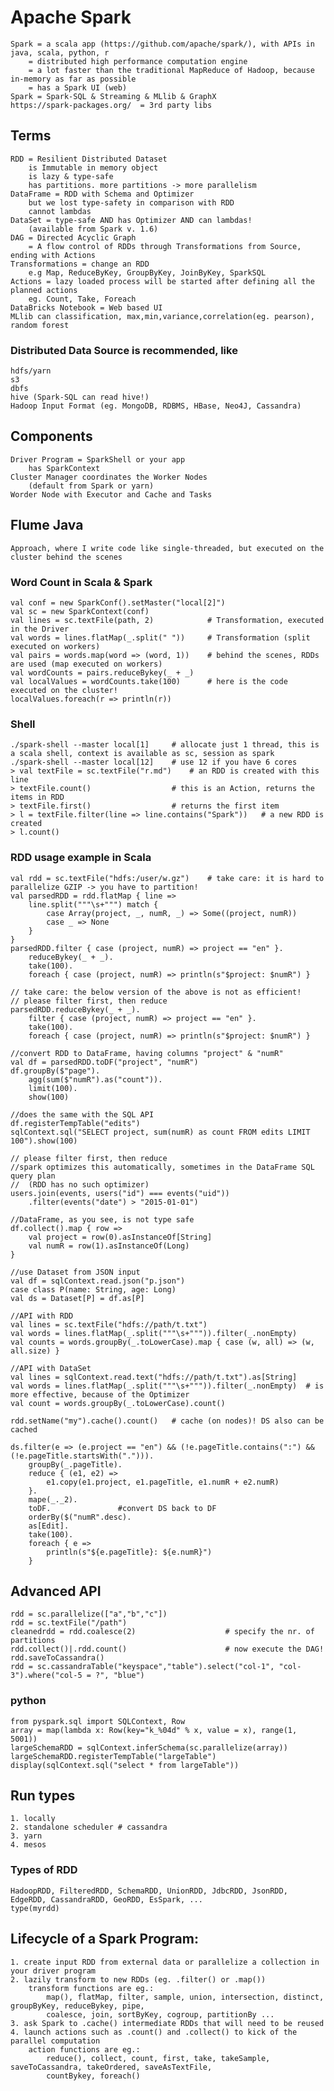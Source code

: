 # Apache Spark
	Spark = a scala app (https://github.com/apache/spark/), with APIs in java, scala, python, r
		= distributed high performance computation engine
		= a lot faster than the traditional MapReduce of Hadoop, because in-memory as far as possible
		= has a Spark UI (web)
	Spark = Spark-SQL & Streaming & MLlib & GraphX
	https://spark-packages.org/	 = 3rd party libs
## Terms
	RDD = Resilient Distributed Dataset
		is Immutable in memory object
		is lazy & type-safe
		has partitions. more partitions -> more parallelism
	DataFrame = RDD with Schema and Optimizer
		but we lost type-safety in comparison with RDD
		cannot lambdas
	DataSet = type-safe AND has Optimizer AND can lambdas!
		(available from Spark v. 1.6)
	DAG = Directed Acyclic Graph
		= A flow control of RDDs through Transformations from Source, ending with Actions
	Transformations = change an RDD 
		e.g Map, ReduceByKey, GroupByKey, JoinByKey, SparkSQL
	Actions = lazy loaded process will be started after defining all the planned actions
		eg. Count, Take, Foreach
	DataBricks Notebook = Web based UI
	MLlib can classification, max,min,variance,correlation(eg. pearson), random forest
### Distributed Data Source is recommended, like
	hdfs/yarn
	s3
	dbfs
	hive (Spark-SQL can read hive!)
	Hadoop Input Format (eg. MongoDB, RDBMS, HBase, Neo4J, Cassandra)
## Components
	Driver Program = SparkShell or your app
		has SparkContext
	Cluster Manager coordinates the Worker Nodes
		(default from Spark or yarn)
	Worder Node with Executor and Cache and Tasks
## Flume Java
	Approach, where I write code like single-threaded, but executed on the cluster behind the scenes
### Word Count in Scala & Spark
	val conf = new SparkConf().setMaster("local[2]")
	val sc = new SparkContext(conf)
	val lines = sc.textFile(path, 2)			# Transformation, executed in the Driver
	val words = lines.flatMap(_.split(" "))		# Transformation (split executed on workers)
	val pairs = words.map(word => (word, 1))	# behind the scenes, RDDs are used (map executed on workers)
	val wordCounts = pairs.reduceBykey(_ + _)
	val localValues = wordCounts.take(100)		# here is the code executed on the cluster!
	localValues.foreach(r => println(r))
### Shell
	./spark-shell --master local[1]		# allocate just 1 thread, this is a scala shell, context is available as sc, session as spark
	./spark-shell --master local[12]	# use 12 if you have 6 cores
	> val textFile = sc.textFile("r.md")	# an RDD is created with this line
	> textFile.count()					# this is an Action, returns the items in RDD
	> textFile.first()					# returns the first item
	> l = textFile.filter(line => line.contains("Spark"))	# a new RDD is created
	> l.count()
### RDD usage example in Scala
	val rdd = sc.textFile("hdfs:/user/w.gz")	# take care: it is hard to parallelize GZIP -> you have to partition!
	val parsedRDD = rdd.flatMap { line =>
		line.split("""\s+""") match {
			case Array(project, _, numR, _) => Some((project, numR))
			case _ => None
		}
	}
	parsedRDD.filter { case (project, numR) => project == "en" }.
		reduceBykey(_ + _).
		take(100).
		foreach { case (project, numR) => println(s"$project: $numR") }

	// take care: the below version of the above is not as efficient!
	// please filter first, then reduce
	parsedRDD.reduceBykey(_ + _).
		filter { case (project, numR) => project == "en" }.
		take(100).
		foreach { case (project, numR) => println(s"$project: $numR") }

	//convert RDD to DataFrame, having columns "project" & "numR"
	val df = parsedRDD.toDF("project", "numR")
	df.groupBy($"page").
		agg(sum($"numR").as("count")).
		limit(100).
		show(100)

	//does the same with the SQL API
	df.registerTempTable("edits")
	sqlContext.sql("SELECT project, sum(numR) as count FROM edits LIMIT 100").show(100)

	// please filter first, then reduce
	//spark optimizes this automatically, sometimes in the DataFrame SQL query plan
	//	(RDD has no such optimizer)
	users.join(events, users("id") === events("uid"))
		.filter(events("date") > "2015-01-01")

	//DataFrame, as you see, is not type safe
	df.collect().map { row =>
		val project = row(0).asInstanceOf[String]
		val numR = row(1).asInstanceOf(Long)
	}

	//use Dataset from JSON input
	val df = sqlContext.read.json("p.json")
	case class P(name: String, age: Long)
	val ds = Dataset[P] = df.as[P]

	//API with RDD
	val lines = sc.textFile("hdfs://path/t.txt")
	val words = lines.flatMap(_.split("""\s+""")).filter(_.nonEmpty)
	val counts = words.groupBy(_.toLowerCase).map { case (w, all) => (w, all.size) }
	
	//API with DataSet
	val lines = sqlContext.read.text("hdfs://path/t.txt").as[String]
	val words = lines.flatMap(_.split("""\s+""")).filter(_.nonEmpty)  # is more effective, because of the Optimizer
	val count = words.groupBy(_.toLowerCase).count()

	rdd.setName("my").cache().count()	# cache (on nodes)! DS also can be cached
	
	ds.filter(e => (e.project == "en") && (!e.pageTitle.contains(":") && (!e.pageTitle.startsWith("."))).
		groupBy(_.pageTitle).
		reduce { (e1, e2) =>
			e1.copy(e1.project, e1.pageTitle, e1.numR + e2.numR)
		}.
		mape(_._2).
		toDF.				#convert DS back to DF
		orderBy($("numR".desc).
		as[Edit].
		take(100).
		foreach { e =>
			println(s"${e.pageTitle}: ${e.numR}")
		}
		
## Advanced API
	rdd = sc.parallelize(["a","b","c"])
	rdd = sc.textFile("/path")
	cleanedrdd = rdd.coalesce(2)					# specify the nr. of partitions
	rdd.collect()|.rdd.count()						# now execute the DAG!
	rdd.saveToCassandra()
	rdd = sc.cassandraTable("keyspace","table").select("col-1", "col-3").where("col-5 = ?", "blue")
	
### python
	from pyspark.sql import SQLContext, Row
	array = map(lambda x: Row(key="k_%04d" % x, value = x), range(1, 5001))
	largeSchemaRDD = sqlContext.inferSchema(sc.parallelize(array))
	largeSchemaRDD.registerTempTable("largeTable")
	display(sqlContext.sql("select * from largeTable"))
	
## Run types
	1. locally
	2. standalone scheduler	# cassandra
	3. yarn
	4. mesos
	
### Types of RDD
	HadoopRDD, FilteredRDD, SchemaRDD, UnionRDD, JdbcRDD, JsonRDD, EdgeRDD, CassandraRDD, GeoRDD, EsSpark, ...
	type(myrdd)
	
## Lifecycle of a Spark Program:
	1. create input RDD from external data or parallelize a collection in your driver program
	2. lazily transform to new RDDs (eg. .filter() or .map())
		transform functions are eg.:
			map(), flatMap, filter, sample, union, intersection, distinct, groupByKey, reduceBykey, pipe,
			coalesce, join, sortByKey, cogroup, partitionBy ...
	3. ask Spark to .cache() intermediate RDDs that will need to be reused
	4. launch actions such as .count() and .collect() to kick of the parallel computation
		action functions are eg.:
			reduce(), collect, count, first, take, takeSample, saveToCassandra, takeOrdered, saveAsTextFile,
			countBykey, foreach()
